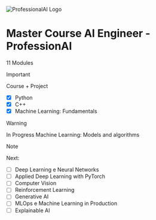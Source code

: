 ![ProfessionalAI Logo](https://lwfiles.mycourse.app/62e156d73621337b25d0650e-public/fa0e904dcbe8c5a2ac4660bca61a6c9a.png)
# Master Course AI Engineer - ProfessionAI

11 Modules 

> [!IMPORTANT]
> Course + Project
> - [x] Python
> - [x] C++
> - [x] Machine Learning: Fundamentals

> [!warning]
> In Progress
> Machine Learning: Models and algorithms


> [!NOTE]  
> Next:
> - [ ] Deep Learning e Neural Networks
> - [ ] Applied Deep Learning with PyTorch
> - [ ] Computer Vision
> - [ ] Reinforcement Learning
> - [ ] Generative AI
> - [ ] MLOps e Machine Learning in Production
> - [ ] Explainable AI
